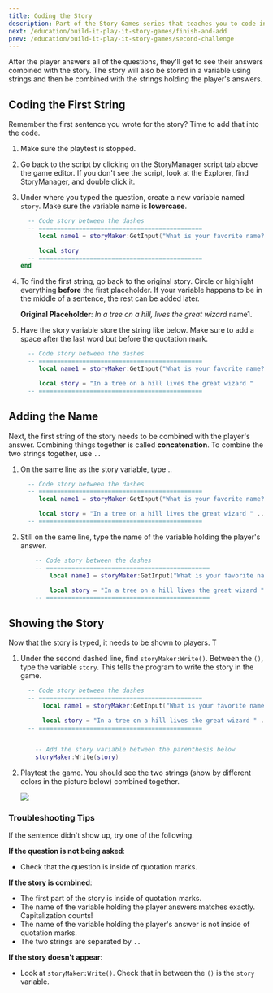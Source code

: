 ```yaml
---
title: Coding the Story
description: Part of the Story Games series that teaches you to code in Roblox. Use string variables and concatenation to code the story script.
next: /education/build-it-play-it-story-games/finish-and-add
prev: /education/build-it-play-it-story-games/second-challenge
---
```


After the player answers all of the questions, they'll get to see their answers combined with the story. The story will also be stored in a variable using strings and then be combined with the strings holding the player's answers.

## Coding the First String

Remember the first sentence you wrote for the story? Time to add that into the code.

1. Make sure the playtest is stopped.
2. Go back to the script by clicking on the StoryManager script tab above the game editor. If you don't see the script, look at the Explorer, find StoryManager, and double click it.
3. Under where you typed the question, create a new variable named `story`. Make sure the variable name is **lowercase**.

   ```lua
     -- Code story between the dashes
     -- =============================================
        local name1 = storyMaker:GetInput("What is your favorite name?")

        local story
     -- =============================================
   end
   ```

4. To find the first string, go back to the original story. Circle or highlight everything **before** the first placeholder. If your variable happens to be in the middle of a sentence, the rest can be added later.

   **Original Placeholder**: _In a tree on a hill, lives the great wizard_ name1.

5. Have the story variable store the string like below. Make sure to add a space after the last word but before the quotation mark.

   ```lua
     -- Code story between the dashes
     -- =============================================
        local name1 = storyMaker:GetInput("What is your favorite name?")

        local story = "In a tree on a hill lives the great wizard "
     -- =============================================
   ```

## Adding the Name

Next, the first string of the story needs to be combined with the player's answer. Combining things together is called **concatenation**. To combine the two strings together, use `..`

1. On the same line as the story variable, type ..

   ```lua
     -- Code story between the dashes
     -- =============================================
        local name1 = storyMaker:GetInput("What is your favorite name?")

        local story = "In a tree on a hill lives the great wizard " ..
     -- =============================================
   ```

2. Still on the same line, type the name of the variable holding the player's answer.

   ```lua
       -- Code story between the dashes
       -- =============================================
           local name1 = storyMaker:GetInput("What is your favorite name?")

           local story = "In a tree on a hill lives the great wizard " .. name1
       -- =============================================
   ```

## Showing the Story

Now that the story is typed, it needs to be shown to players. T

1. Under the second dashed line, find `storyMaker:Write()`. Between the `()`, type the variable `story`. This tells the program to write the story in the game.

   ```lua
     -- Code story between the dashes
     -- =============================================
         local name1 = storyMaker:GetInput("What is your favorite name?")

         local story = "In a tree on a hill lives the great wizard " .. name1
     -- =============================================


       -- Add the story variable between the parenthesis below
       storyMaker:Write(story)
   ```

2. Playtest the game. You should see the two strings (show by different colors in the picture below) combined together.

   <img src="../../assets/education/story-games/wcc2018_annotatedStory.png" />

### Troubleshooting Tips

If the sentence didn't show up, try one of the following.

**If the question is not being asked**:

- Check that the question is inside of quotation marks.

**If the story is combined**:

- The first part of the story is inside of quotation marks.
- The name of the variable holding the player answers matches exactly. Capitalization counts!
- The name of the variable holding the player's answer is not inside of quotation marks.
- The two strings are separated by `..`

**If the story doesn't appear**:

- Look at `storyMaker:Write()`. Check that in between the `()` is the `story` variable.
